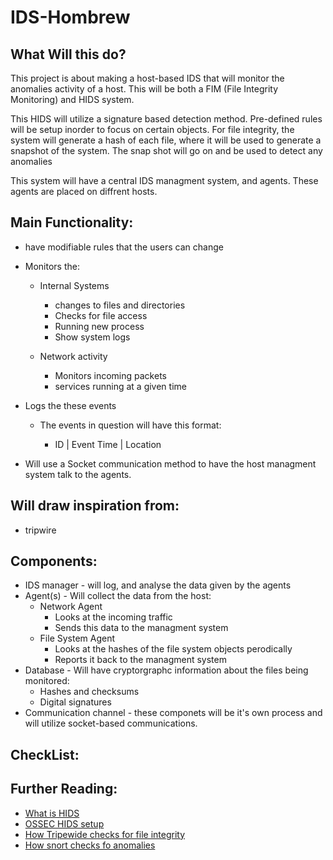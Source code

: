 # IDS-Hombrew

What Will this do?
------------------
This project is about making a host-based IDS that will monitor the anomalies activity of a host. This will be both a FIM (File Integrity Monitoring) and HIDS system.

This HIDS will utilize a signature based detection method. Pre-defined rules will be setup inorder to focus on certain objects. For file integrity, the system will generate a hash of each file, where it will be used to generate a snapshot of the system. 
The snap shot will go on and be used to detect any anomalies 

This system will have a central IDS managment system, and agents. These agents are placed on diffrent hosts.

Main Functionality:
--------------------
* have modifiable rules that the users can change
 
* Monitors the:
  * Internal Systems
    
    * changes to files and directories
    * Checks for file access
    * Running new process
    * Show system logs
      
  * Network activity
    
    * Monitors incoming packets
    * services running at a given time
      
*  Logs the these events
  
    * The events in question will have this format:
      
      * ID | Event Time | Location
        
* Will use a Socket communication method to have the host managment system talk to the agents.
     

Will draw inspiration from:
-------------------------

* tripwire


Components:
-----------
* IDS manager - will log, and analyse the data given by the agents
* Agent(s) - Will collect the data from the host:
  * Network Agent
    * Looks at the incoming traffic
    * Sends this data to the managment system 
  * File System Agent
    * Looks at the hashes of the file system objects perodically
    * Reports it back to the managment system 
* Database - Will have cryptorgraphc information about the files being monitored:
  * Hashes and checksums
  * Digital signatures
* Communication channel - these componets will be it's own process and will utilize socket-based communications.


CheckList:
-----------


Further Reading:
-----------------

* [What is HIDS](https://www.bulletproof.co.uk/blog/host-based-intrusion-detection-systems)
* [OSSEC HIDS setup](https://www.youtube.com/watch?v=7c8xowHz0Ko&ab_channel=AkamaiDeveloper)
* [How Tripewide checks for file integrity](https://manpages.ubuntu.com/manpages/focal/man8/tripwire.8.html#:~:text=Using%20the%20policy%20file%20rules,in%20the%20Tripwire%20configuration%20file.)
* [How snort checks fo anomalies](https://www.zenarmor.com/docs/network-security-tutorials/what-is-snort#:~:text=Snort%20uses%20both%20anomaly%2Dbased,identify%20potentially%20harmful%20network%20activities.)



